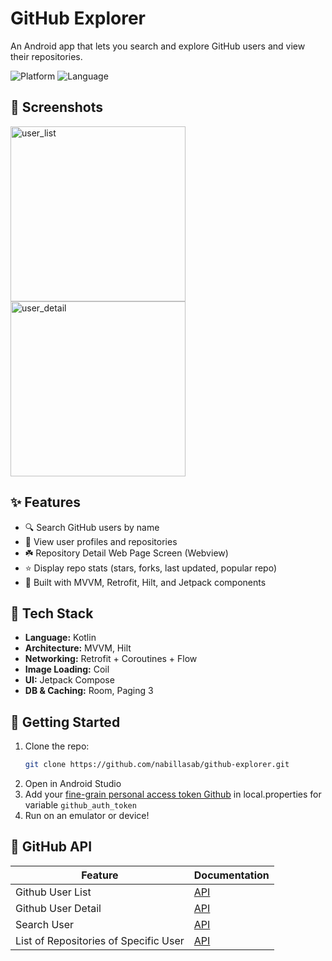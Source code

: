 # GitHub Explorer
An Android app that lets you search and explore GitHub users and view their repositories.

![Platform](https://img.shields.io/badge/platform-Android-green)
![Language](https://img.shields.io/badge/language-Kotlin-blue)

## 📱 Screenshots
<p float="left">
   <img width="280" alt="user_list" src="https://github.com/user-attachments/assets/7c3f63a3-458d-4635-83ea-3c9f1fbfaaf0" />
   <img width="280" alt="user_detail" src="https://github.com/user-attachments/assets/045f502a-bdcb-4b71-81bf-bf8ccba71ddc" />
</p>

## ✨ Features
- 🔍 Search GitHub users by name
- 👤 View user profiles and repositories
- ☘️ Repository Detail Web Page Screen (Webview)
- ⭐ Display repo stats (stars, forks, last updated, popular repo)
- 🧱 Built with MVVM, Retrofit, Hilt, and Jetpack components

## 🧩 Tech Stack
- **Language:** Kotlin  
- **Architecture:** MVVM, Hilt
- **Networking:** Retrofit + Coroutines + Flow
- **Image Loading:** Coil  
- **UI:** Jetpack Compose
- **DB & Caching:** Room, Paging 3

## 🚀 Getting Started
1. Clone the repo:
   ```bash
   git clone https://github.com/nabillasab/github-explorer.git
   ```
2. Open in Android Studio
3. Add your [fine-grain personal access token Github](https://docs.github.com/en/authentication/keeping-your-account-and-data-secure/managing-your-personal-access-tokens#creating-a-fine-grained-personal-access-token) in local.properties for variable `github_auth_token`
4. Run on an emulator or device!

## 💾 GitHub API

| Feature | Documentation |
|----------|----------|
| Github User List    | [API](https://docs.github.com/en/rest/users/users?apiVersion=2022-11-28#list-users)     |
| Github User Detail    |  [API](https://docs.github.com/en/rest/users/users?apiVersion=2022-11-28#get-a-user)   |
| Search User    | [API](https://docs.github.com/en/rest/search/search?apiVersion=2022-11-28#search-users)     |
| List of Repositories of Specific User    | [API](https://docs.github.com/en/rest/repos/repos?apiVersion=2022-11-28#list-repositories-for-a-user)     |
